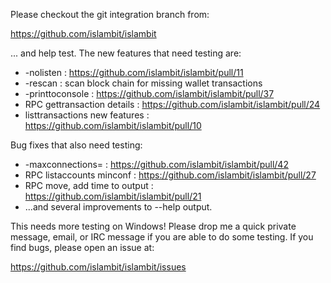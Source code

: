Please checkout the git integration branch from:

https://github.com/islambit/islambit

... and help test.  The new features that need testing are:

* -nolisten : https://github.com/islambit/islambit/pull/11
* -rescan : scan block chain for missing wallet transactions
* -printtoconsole : https://github.com/islambit/islambit/pull/37
* RPC gettransaction details : https://github.com/islambit/islambit/pull/24
* listtransactions new features : https://github.com/islambit/islambit/pull/10

Bug fixes that also need testing:

* -maxconnections= : https://github.com/islambit/islambit/pull/42
* RPC listaccounts minconf : https://github.com/islambit/islambit/pull/27
* RPC move, add time to output : https://github.com/islambit/islambit/pull/21
* ...and several improvements to --help output.

This needs more testing on Windows!  Please drop me a quick private message, email, or IRC message if you are able to do some testing.  If you find bugs, please open an issue at:

https://github.com/islambit/islambit/issues
